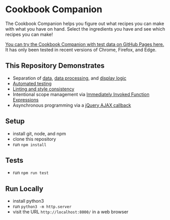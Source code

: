 # Cookbook Companion

The Cookbook Companion helps you figure out what recipes you can make with what you have on hand. Select the ingredients you have and see which recipes you can make!

[You can try the Cookbook Companion with test data on GitHub Pages here.](https://beckyandresen.github.io/cookbook_companion/) It has only been tested in recent versions of Chrome, Firefox, and Edge.

## This Repository Demonstrates
* Separation of [data](https://github.com/BeckyAndresen/cookbook_companion/blob/main/simple_recipes.json), [data processing](https://github.com/BeckyAndresen/cookbook_companion/blob/main/util.js), and [display logic](https://github.com/BeckyAndresen/cookbook_companion/blob/main/index.js)
* [Automated testing](https://github.com/BeckyAndresen/cookbook_companion/blob/main/util.test.js)
* [Linting and style consistency](https://github.com/BeckyAndresen/cookbook_companion/blob/main/.eslintrc.json)
* Intentional scope management via [Immediately Invoked Function Expressions](https://developer.mozilla.org/en-US/docs/Glossary/IIFE)
* Asynchronous programming via a [jQuery AJAX callback](https://github.com/BeckyAndresen/cookbook_companion/blob/main/index.js)

## Setup
* install git, node, and npm
* clone this repository
* run `npm install`

## Tests
* run `npm run test`

## Run Locally
* install python3
* run `python3 -m http.server`
* visit the URL `http://localhost:8000/` in a web browser